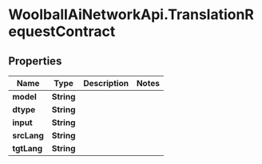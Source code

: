 # WoolballAiNetworkApi.TranslationRequestContract

## Properties
Name | Type | Description | Notes
------------ | ------------- | ------------- | -------------
**model** | **String** |  | 
**dtype** | **String** |  | 
**input** | **String** |  | 
**srcLang** | **String** |  | 
**tgtLang** | **String** |  | 
